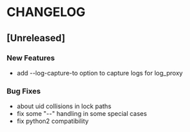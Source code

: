 # CHANGELOG


## [Unreleased]

### New Features
- add --log-capture-to option to capture logs for log_proxy


### Bug Fixes
- about uid collisions in lock paths
- fix some "--" handling in some special cases
- fix python2 compatibility





